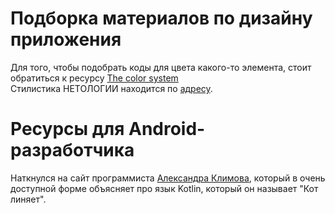 # Подборка материалов по дизайну приложения
Для того, чтобы подобрать коды для цвета какого-то элемента, стоит обратиться к ресурсу 
[The color system](https://m2.material.io/design/color/the-color-system.html#color-theme-creation)  
Стилистика НЕТОЛОГИИ находится по [адресу](https://netology.ru/netology-branding#pro).
# Ресурсы для Android-разработчика
Наткнулся на сайт программиста [Александра Климова](https://developer.alexanderklimov.ru/android/kotlin/), который в очень 
доступной форме объясняет про язык Kotlin, который он называет "Кот линяет".  
